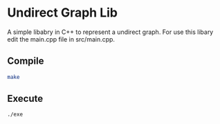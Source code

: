 # Undirect Graph Lib

A simple libabry in C++ to represent a undirect graph. For use this libary edit the main.cpp file in src/main.cpp.



## Compile

```bash
make
```



## Execute

```bash
./exe
```
















